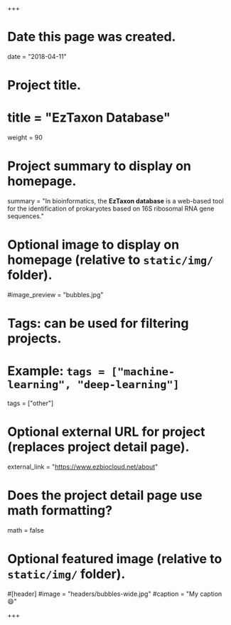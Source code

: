 +++
# Date this page was created.
date = "2018-04-11"

# Project title.
# title = "EzTaxon Database"

weight = 90
# Project summary to display on homepage.
summary = "In bioinformatics, the **EzTaxon database** is a web-based tool for the identification of prokaryotes based on 16S ribosomal RNA gene sequences."

# Optional image to display on homepage (relative to `static/img/` folder).
#image_preview = "bubbles.jpg"

# Tags: can be used for filtering projects.
# Example: `tags = ["machine-learning", "deep-learning"]`
tags = ["other"]

# Optional external URL for project (replaces project detail page).
external_link = "https://www.ezbiocloud.net/about"

# Does the project detail page use math formatting?
math = false

# Optional featured image (relative to `static/img/` folder).
#[header]
#image = "headers/bubbles-wide.jpg"
#caption = "My caption :smile:"


+++
